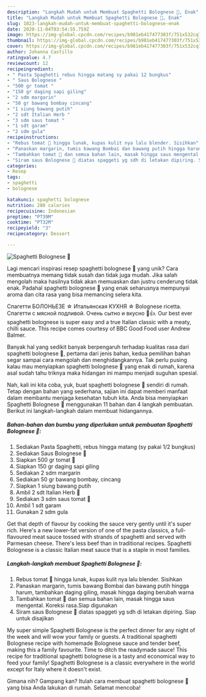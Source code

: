 ```yaml
---
description: "Langkah Mudah untuk Membuat Spaghetti Bolognese 🍝, Enak"
title: "Langkah Mudah untuk Membuat Spaghetti Bolognese 🍝, Enak"
slug: 1023-langkah-mudah-untuk-membuat-spaghetti-bolognese-enak
date: 2020-11-04T03:54:55.759Z
image: https://img-global.cpcdn.com/recipes/b981eb417477303f/751x532cq70/spaghetti-bolognese-🍝-foto-resep-utama.jpg
thumbnail: https://img-global.cpcdn.com/recipes/b981eb417477303f/751x532cq70/spaghetti-bolognese-🍝-foto-resep-utama.jpg
cover: https://img-global.cpcdn.com/recipes/b981eb417477303f/751x532cq70/spaghetti-bolognese-🍝-foto-resep-utama.jpg
author: Johanna Castillo
ratingvalue: 4.7
reviewcount: 12
recipeingredient:
- " Pasta Spaghetti rebus hingga matang sy pakai 12 bungkus"
- " Saus Bolognese "
- "500 gr tomat "
- "150 gr daging sapi giling"
- "2 sdm margarin"
- "50 gr bawang bombay cincang"
- "1 siung bawang putih"
- "2 sdt Italian Herb "
- "3 sdm saus tomat "
- "1 sdt garam"
- "2 sdm gula"
recipeinstructions:
- "Rebus tomat 🍅 hingga lunak, kupas kulit nya lalu blender. Sisihkan"
- "Panaskan margarin, tumis bawang Bombai dan bawang putih hingga harum, tambahkan daging giling, masak hingga daging berubah warna"
- "Tambahkan tomat 🍅 dan semua bahan lain, masak hingga saus mengental. Koreksi rasa.Siap digunakan"
- "Siram saus Bolognese 🍝 diatas spaggeti yg sdh di letakan dipiring. Siap untuk disajikan"
categories:
- Resep
tags:
- spaghetti
- bolognese

katakunci: spaghetti bolognese 
nutrition: 280 calories
recipecuisine: Indonesian
preptime: "PT39M"
cooktime: "PT32M"
recipeyield: "3"
recipecategory: Dessert

---
```



![Spaghetti Bolognese 🍝](https://img-global.cpcdn.com/recipes/b981eb417477303f/751x532cq70/spaghetti-bolognese-🍝-foto-resep-utama.jpg)

Lagi mencari inspirasi resep spaghetti bolognese 🍝 yang unik? Cara membuatnya memang tidak susah dan tidak juga mudah. Jika salah mengolah maka hasilnya tidak akan memuaskan dan justru cenderung tidak enak. Padahal spaghetti bolognese 🍝 yang enak seharusnya mempunyai aroma dan cita rasa yang bisa memancing selera kita.

Спагетти БОЛОНЬЕЗЕ ☆ Итальянская КУХНЯ ☆ Bolognese ricetta. Спагетти с мясной подливой. Очень сытно и вкусно 🍝👍. Our best ever spaghetti bolognese is super easy and a true Italian classic with a meaty, chilli sauce. This recipe comes courtesy of BBC Good Food user Andrew Balmer.

Banyak hal yang sedikit banyak berpengaruh terhadap kualitas rasa dari spaghetti bolognese 🍝, pertama dari jenis bahan, kedua pemilihan bahan segar sampai cara mengolah dan menghidangkannya. Tak perlu pusing kalau mau menyiapkan spaghetti bolognese 🍝 yang enak di rumah, karena asal sudah tahu triknya maka hidangan ini mampu menjadi suguhan spesial.


Nah, kali ini kita coba, yuk, buat spaghetti bolognese 🍝 sendiri di rumah. Tetap dengan bahan yang sederhana, sajian ini dapat memberi manfaat dalam membantu menjaga kesehatan tubuh kita. Anda bisa menyiapkan Spaghetti Bolognese 🍝 menggunakan 11 bahan dan 4 langkah pembuatan. Berikut ini langkah-langkah dalam membuat hidangannya.

<!--inarticleads1-->

##### Bahan-bahan dan bumbu yang diperlukan untuk pembuatan Spaghetti Bolognese 🍝:

1. Sediakan  Pasta Spaghetti, rebus hingga matang (sy pakai 1/2 bungkus)
1. Sediakan  Saus Bolognese 🍝
1. Siapkan 500 gr tomat 🍅
1. Siapkan 150 gr daging sapi giling
1. Sediakan 2 sdm margarin
1. Sediakan 50 gr bawang bombay, cincang
1. Siapkan 1 siung bawang putih
1. Ambil 2 sdt Italian Herb 🌿
1. Sediakan 3 sdm saus tomat 🍅
1. Ambil 1 sdt garam
1. Gunakan 2 sdm gula


Get that depth of flavour by cooking the sauce very gently until it&#39;s super rich. Here&#39;s a new lower-fat version of one of the pasta classics, a full-flavoured meat sauce tossed with strands of spaghetti and served with Parmesan cheese. There&#39;s less beef than in traditional recipes. Spaghetti Bolognese is a classic Italian meat sauce that is a staple in most families. 

<!--inarticleads2-->

##### Langkah-langkah membuat Spaghetti Bolognese 🍝:

1. Rebus tomat 🍅 hingga lunak, kupas kulit nya lalu blender. Sisihkan
1. Panaskan margarin, tumis bawang Bombai dan bawang putih hingga harum, tambahkan daging giling, masak hingga daging berubah warna
1. Tambahkan tomat 🍅 dan semua bahan lain, masak hingga saus mengental. Koreksi rasa.Siap digunakan
1. Siram saus Bolognese 🍝 diatas spaggeti yg sdh di letakan dipiring. Siap untuk disajikan


My super simple Spaghetti Bolognese is the perfect dinner for any night of the week and will wow your family or guests. A traditional spaghetti Bolognese recipe with homemade Bolognese sauce and tender beef, making this a family favourite. Time to ditch the readymade sauce! This recipe for traditional spaghetti bolognese is a tasty and economical way to feed your family! Spaghetti Bolognese is a classic everywhere in the world except for Italy where it doesn&#39;t exist. 

Gimana nih? Gampang kan? Itulah cara membuat spaghetti bolognese 🍝 yang bisa Anda lakukan di rumah. Selamat mencoba!
